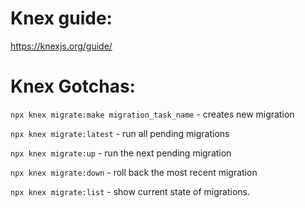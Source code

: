 # Knex guide:

https://knexjs.org/guide/

# Knex Gotchas:

`npx knex migrate:make migration_task_name` - creates new migration

`npx knex migrate:latest` - run all pending migrations

`npx knex migrate:up` - run the next pending migration

`npx knex migrate:down` - roll back the most recent migration

`npx knex migrate:list` - show current state of migrations.
